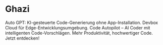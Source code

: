 # Ghazi
Auto GPT: KI-gesteuerte Code-Generierung ohne App-Installation. Devbox Cloud für Edge-Entwicklungsumgebung. Code Autopilot – AI Coder mit intelligenten Code-Vorschlägen. Mehr Produktivität, hochwertiger Code. Jetzt entdecken!

